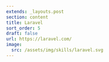 ```yaml
---
extends: _layouts.post
section: content
title: Laravel
sort_order: 5
draft: false
url: https://laravel.com/
image:
  src: /assets/img/skills/laravel.svg
---
```

